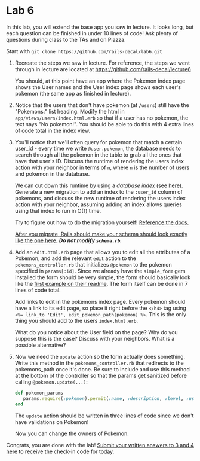 Lab 6
====

In this lab, you will extend the base app you saw in lecture. It looks long, but each question
can be finished in under 10 lines of code! Ask plenty of questions during class to the TAs and on
Piazza.

Start with ```git clone https://github.com/rails-decal/lab6.git```

1. Recreate the steps we saw in lecture. For reference, the steps
   we went through in lecture are located at https://github.com/rails-decal/lecture6

   You should, at this point have an app where the Pokemon index page shows the User names
   and the User index page shows each user's pokemon (the same app as finished in lecture).

2. Notice that the users that don't have pokemon (at ```/users```) still have the
   "Pokemons:" list heading. Modify the html in ```app/views/users/index.html.erb``` so
   that if a user has no pokemon, the text says "No pokemon!". You should be able to do
   this with 4 extra lines of code total in the index view.
3. You'll notice that we'll often query for pokemon that match a certain user_id - 
   every time we write ```@user.pokemon```, the database needs to search through
   all the pokemon in the table to grab all the ones that have that user's ID.
   Discuss the runtime of rendering the users index action with your neighbor in
   terms of ```n```, where ```n``` is the number of users and pokemon in the database.

   We can cut down this runtime by using a _database index_ (see
   [here](http://rakeroutes.com/blog/increase-rails-performance-with-database-indexes/)).
   Generate a new migration to add an index to the ```:user_id``` column of pokemons,
   and discuss the new runtime of rendering the users index action with your neighbor,
   assuming adding an index allows queries using that index to run in O(1) time.
   
   Try to figure out how to do the migration yourself! [Reference the docs.](http://guides.rubyonrails.org/migrations.html)
   
   [After you migrate, Rails should make your schema should look exactly like the one here.](https://gist.github.com/SamLau95/cfa73a531fc3c14c7151) ***Do not modify ```schema.rb```.***

4. Add an ```edit.html.erb``` page that allows you to edit all the attributes of a Pokemon, and add the
   relevant ```edit``` action to the ```pokemons_controller.rb``` that initializes ```@pokemon``` to the
   pokemon specified in ```params[:id]```. Since we already have the ```simple_form``` gem installed the form
   should be very simple, the form should basically look like the
   [first example on their readme](https://github.com/plataformatec/simple_form#usage). The form
   itself can be done in 7 lines of code total.

   Add links to edit in the pokemons index page. Every pokemon should have a link to its edit
   page, so place it right before the ```</h4>``` tag using
   ```<%= link_to 'Edit', edit_pokemon_path(pokemon) %>```. This is the only thing you should add to
   the users ```index.html.erb```.
   
   What do you notice about the User field on the page? Why do you suppose this is the case?
   Discuss with your neighbors. What is a possible alternative?

5. Now we need the ```update``` action so the form actually does something. Write this method
   in the ```pokemons_controller.rb``` that redirects to the pokemons_path once it's done. Be sure to include and use
   this method at the bottom of the controller so that the params get sanitized before calling ```@pokemon.update(...)```:

   ```ruby
   def pokemon_params
      params.require(:pokemon).permit(:name, :description, :level, :user_id)
   end
   ```

   The ```update``` action should be written in three lines of code since we don't have validations on Pokemon!

   Now you can change the owners of Pokemon.

Congrats, you are done with the lab!
[Submit your written answers to 3 and 4 here](http://goo.gl/forms/eFUdOzDJwF) to receive the check-in code for today.
